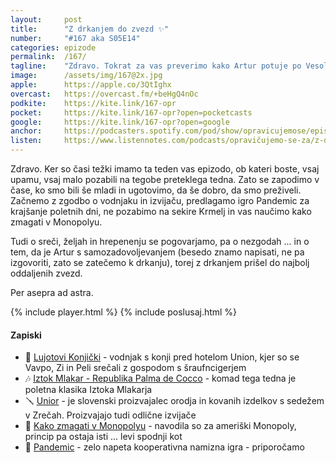 ```yaml
---
layout: 	post
title:  	"Z drkanjem do zvezd ✨"
number: 	"#167 aka S05E14"
categories:	epizode
permalink:	/167/
tagline: 	"Zdravo. Tokrat za vas preverimo kako Artur potuje po Vesolju, kaj išče na svoji poti in kako si plačuje to drago potovanje."
image:		/assets/img/167@2x.jpg
apple:		https://apple.co/3QtIghx
overcast:	https://overcast.fm/+beHgQ4nOc
podkite:	https://kite.link/167-opr
pocket:		https://kite.link/167-opr?open=pocketcasts
google:		https://kite.link/167-opr?open=google
anchor:		https://podcasters.spotify.com/pod/show/opravicujemose/episodes/Z-drkanjem-do-zvezd-e27qcf3
listen:		https://www.listennotes.com/podcasts/opravičujemo-se-za/z-drkanjem-do-zvezd-369lOf8t14h/embed/
---
```


Zdravo. Ker so časi težki imamo ta teden vas epizodo, ob kateri boste, vsaj upamu, vsaj malo pozabili na tegobe preteklega tedna. Zato se zapodimo v čase, ko smo bili še mladi in ugotovimo, da še dobro, da smo preživeli. Začnemo z zgodbo o vodnjaku in izvijaču, predlagamo igro Pandemic za krajšanje poletnih dni, ne pozabimo na sekire Krmelj in vas naučimo kako zmagati v Monopolyu. 

Tudi o sreči, željah in hrepenenju se pogovarjamo, pa o nezgodah ... in o tem, da je Artur s samozadovoljevanjem (besedo znamo napisati, ne pa izgovoriti, zato se zatečemo k drkanju), torej z drkanjem prišel do najbolj oddaljenih zvezd. 

Per asepra ad astra. 

{% include player.html %}
{% include poslusaj.html %}

<!--break-->

#### Zapiski

- 🎠 [Lujotovi Konjički](https://siol.net/trendi/svet-znanih/lujotovi-konjicki-313359) - vodnjak s konji pred hotelom Union, kjer so se Vavpo, Zi in Peli srečali z gospodom s šraufncigerjem 
- 🎶 [Iztok Mlakar - Republika Palma de Cocco](https://www.youtube.com/watch?v=EWTl7x0xVDg) - komad tega tedna je poletna klasika Iztoka Mlakarja 
- 🪛 [Unior](https://sl.wikipedia.org/wiki/Unior) - je slovenski proizvajalec orodja in kovanih izdelkov s sedežem v Zrečah. Proizvajajo tudi odlične izvijače 
- 🎲 [Kako zmagati v Monopolyu](https://www.wikihow.com/Win-at-Monopoly) - navodila so za ameriški Monopoly, princip pa ostaja isti ... levi spodnji kot 
- 🦠 [Pandemic](https://en.wikipedia.org/wiki/Pandemic_(board_game)) - zelo napeta kooperativna namizna igra - priporočamo 